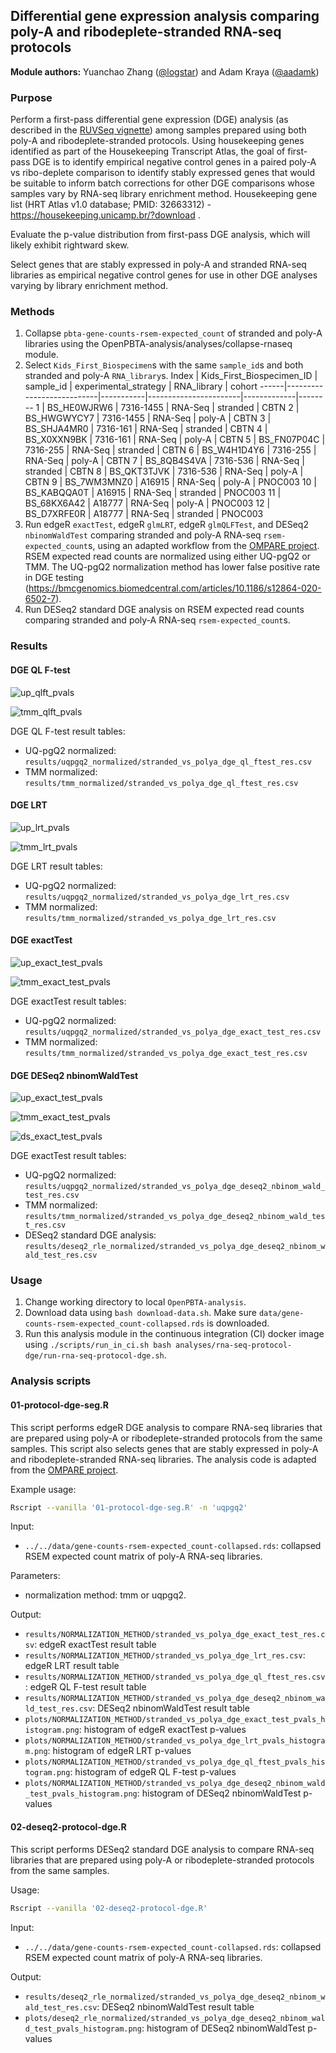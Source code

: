## Differential gene expression analysis comparing poly-A and ribodeplete-stranded RNA-seq protocols

**Module authors:** Yuanchao Zhang ([@logstar](https://github.com/logstar)) and Adam Kraya ([@aadamk](https://github.com/aadamk))

### Purpose

Perform a first-pass differential gene expression (DGE) analysis (as described in the [RUVSeq vignette](https://bioconductor.riken.jp/packages/3.0/bioc/vignettes/RUVSeq/inst/doc/RUVSeq.pdf)) among samples prepared using both poly-A and ribodeplete-stranded protocols. Using housekeeping genes identified as part of the Housekeeping Transcript Atlas, the goal of first-pass DGE is to identify empirical negative control genes in a paired poly-A vs ribo-deplete comparison to identify stably expressed genes that would be suitable to inform batch corrections for other DGE comparisons whose samples vary by RNA-seq library enrichment method. Housekeeping gene list (HRT Atlas v1.0 database; PMID: 32663312) - <https://housekeeping.unicamp.br/?download> .

Evaluate the p-value distribution from first-pass DGE analysis, which will likely exhibit rightward skew.

Select genes that are stably expressed in poly-A and stranded RNA-seq libraries as empirical negative control genes for use in other DGE analyses varying by library enrichment method.

### Methods

1. Collapse `pbta-gene-counts-rsem-expected_count` of stranded and poly-A libraries using the OpenPBTA-analysis/analyses/collapse-rnaseq module.
2. Select `Kids_First_Biospecimen`s with the same `sample_id`s and both stranded and poly-A `RNA_library`s.
    Index | Kids_First_Biospecimen_ID | sample_id | experimental_strategy | RNA_library | cohort
    ------|---------------------------|-----------|-----------------------|-------------|--------
    1     | BS_HE0WJRW6               | 7316-1455 | RNA-Seq               | stranded    | CBTN
    2     | BS_HWGWYCY7               | 7316-1455 | RNA-Seq               | poly-A      | CBTN
    3     | BS_SHJA4MR0               | 7316-161  | RNA-Seq               | stranded    | CBTN
    4     | BS_X0XXN9BK               | 7316-161  | RNA-Seq               | poly-A      | CBTN
    5     | BS_FN07P04C               | 7316-255  | RNA-Seq               | stranded    | CBTN
    6     | BS_W4H1D4Y6               | 7316-255  | RNA-Seq               | poly-A      | CBTN
    7     | BS_8QB4S4VA               | 7316-536  | RNA-Seq               | stranded    | CBTN
    8     | BS_QKT3TJVK               | 7316-536  | RNA-Seq               | poly-A      | CBTN
    9     | BS_7WM3MNZ0               | A16915    | RNA-Seq               | poly-A      | PNOC003
    10    | BS_KABQQA0T               | A16915    | RNA-Seq               | stranded    | PNOC003
    11    | BS_68KX6A42               | A18777    | RNA-Seq               | poly-A      | PNOC003
    12    | BS_D7XRFE0R               | A18777    | RNA-Seq               | stranded    | PNOC003
3. Run edgeR `exactTest`, edgeR `glmLRT`, edgeR `glmQLFTest`, and DESeq2 `nbinomWaldTest` comparing stranded and poly-A RNA-seq `rsem-expected_count`s, using an adapted workflow from the [OMPARE project](https://github.com/d3b-center/OMPARE/blob/master/code/patient_level_analyses/utils/rnaseq_edger_normalizations.R#L37-L41). RSEM expected read counts are normalized using either UQ-pgQ2 or TMM. The UQ-pgQ2 normalization method has lower false positive rate in DGE testing (<https://bmcgenomics.biomedcentral.com/articles/10.1186/s12864-020-6502-7>).
4. Run DESeq2 standard DGE analysis on RSEM expected read counts comparing stranded and poly-A RNA-seq `rsem-expected_count`s.

### Results

#### DGE QL F-test

![up_qlft_pvals](plots/uqpgq2_normalized/stranded_vs_polya_dge_ql_ftest_pvals_histogram.png)

![tmm_qlft_pvals](plots/tmm_normalized/stranded_vs_polya_dge_ql_ftest_pvals_histogram.png)

DGE QL F-test result tables:

- UQ-pgQ2 normalized: `results/uqpgq2_normalized/stranded_vs_polya_dge_ql_ftest_res.csv`
- TMM normalized: `results/tmm_normalized/stranded_vs_polya_dge_ql_ftest_res.csv`

#### DGE LRT

![up_lrt_pvals](plots/uqpgq2_normalized/stranded_vs_polya_dge_lrt_pvals_histogram.png)

![tmm_lrt_pvals](plots/tmm_normalized/stranded_vs_polya_dge_lrt_pvals_histogram.png)

DGE LRT result tables:

- UQ-pgQ2 normalized: `results/uqpgq2_normalized/stranded_vs_polya_dge_lrt_res.csv`
- TMM normalized: `results/tmm_normalized/stranded_vs_polya_dge_lrt_res.csv`

#### DGE exactTest

![up_exact_test_pvals](plots/uqpgq2_normalized/stranded_vs_polya_dge_exact_test_pvals_histogram.png)

![tmm_exact_test_pvals](plots/tmm_normalized/stranded_vs_polya_dge_exact_test_pvals_histogram.png)

DGE exactTest result tables:

- UQ-pgQ2 normalized: `results/uqpgq2_normalized/stranded_vs_polya_dge_exact_test_res.csv`
- TMM normalized: `results/tmm_normalized/stranded_vs_polya_dge_exact_test_res.csv`

#### DGE DESeq2 nbinomWaldTest

![up_exact_test_pvals](plots/uqpgq2_normalized/stranded_vs_polya_dge_deseq2_nbinom_wald_test_pvals_histogram.png)

![tmm_exact_test_pvals](plots/tmm_normalized/stranded_vs_polya_dge_deseq2_nbinom_wald_test_pvals_histogram.png)

![ds_exact_test_pvals](plots/deseq2_rle_normalized/stranded_vs_polya_dge_deseq2_nbinom_wald_test_pvals_histogram.png)

DGE exactTest result tables:

- UQ-pgQ2 normalized: `results/uqpgq2_normalized/stranded_vs_polya_dge_deseq2_nbinom_wald_test_res.csv`
- TMM normalized: `results/tmm_normalized/stranded_vs_polya_dge_deseq2_nbinom_wald_test_res.csv`
- DESeq2 standard DGE analysis: `results/deseq2_rle_normalized/stranded_vs_polya_dge_deseq2_nbinom_wald_test_res.csv`

### Usage

1. Change working directory to local `OpenPBTA-analysis`.
2. Download data using `bash download-data.sh`. Make sure `data/gene-counts-rsem-expected_count-collapsed.rds` is downloaded.
3. Run this analysis module in the continuous integration (CI) docker image using `./scripts/run_in_ci.sh bash analyses/rna-seq-protocol-dge/run-rna-seq-protocol-dge.sh`.

### Analysis scripts

#### 01-protocol-dge-seg.R

This script performs edgeR DGE analysis to compare RNA-seq libraries that are prepared using poly-A or ribodeplete-stranded protocols from the same samples. This script also selects genes that are stably expressed in poly-A and ribodeplete-stranded RNA-seq libraries. The analysis code is adapted from the [OMPARE project](https://github.com/d3b-center/OMPARE/blob/master/code/patient_level_analyses/utils/rnaseq_edger_normalizations.R#L37-L41).

Example usage:

```bash
Rscript --vanilla '01-protocol-dge-seg.R' -n 'uqpgq2'
```

Input:

- `../../data/gene-counts-rsem-expected_count-collapsed.rds`: collapsed RSEM expected count matrix of poly-A RNA-seq libraries.

Parameters:

- normalization method: tmm or uqpgq2.

Output:

- `results/NORMALIZATION_METHOD/stranded_vs_polya_dge_exact_test_res.csv`: edgeR exactTest result table
- `results/NORMALIZATION_METHOD/stranded_vs_polya_dge_lrt_res.csv`: edgeR LRT result table
- `results/NORMALIZATION_METHOD/stranded_vs_polya_dge_ql_ftest_res.csv`: edgeR QL F-test result table
- `results/NORMALIZATION_METHOD/stranded_vs_polya_dge_deseq2_nbinom_wald_test_res.csv`: DESeq2 nbinomWaldTest result table
- `plots/NORMALIZATION_METHOD/stranded_vs_polya_dge_exact_test_pvals_histogram.png`: histogram of edgeR exactTest p-values
- `plots/NORMALIZATION_METHOD/stranded_vs_polya_dge_lrt_pvals_histogram.png`: histogram of edgeR LRT p-values
- `plots/NORMALIZATION_METHOD/stranded_vs_polya_dge_ql_ftest_pvals_histogram.png`: histogram of edgeR QL F-test p-values
- `plots/NORMALIZATION_METHOD/stranded_vs_polya_dge_deseq2_nbinom_wald_test_pvals_histogram.png`: histogram of DESeq2 nbinomWaldTest p-values

#### 02-deseq2-protocol-dge.R

This script performs DESeq2 standard DGE analysis to compare RNA-seq libraries that are prepared using poly-A or ribodeplete-stranded protocols from the same samples.

Usage:

```bash
Rscript --vanilla '02-deseq2-protocol-dge.R'
```

Input:

- `../../data/gene-counts-rsem-expected_count-collapsed.rds`: collapsed RSEM expected count matrix of poly-A RNA-seq libraries.

Output:

- `results/deseq2_rle_normalized/stranded_vs_polya_dge_deseq2_nbinom_wald_test_res.csv`: DESeq2 nbinomWaldTest result table
- `plots/deseq2_rle_normalized/stranded_vs_polya_dge_deseq2_nbinom_wald_test_pvals_histogram.png`: histogram of DESeq2 nbinomWaldTest p-values
